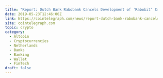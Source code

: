 ```yaml
---
title: "Report: Dutch Bank Rabobank Cancels Development of ‘Rabobit’ Crypto Wallet"
date: 2019-05-23T12:46:00Z
link: https://cointelegraph.com/news/report-dutch-bank-rabobank-cancels-development-of-rabobit-crypto-wallet?utm_medium=RSS&utm_source=hune
site: cointelegraph.com
topic: crypto
category:
  - Altcoin
  - Cryptocurrencies
  - Netherlands
  - Banks
  - Banking
  - Wallet
  - FinTech
draft: false
---
```

